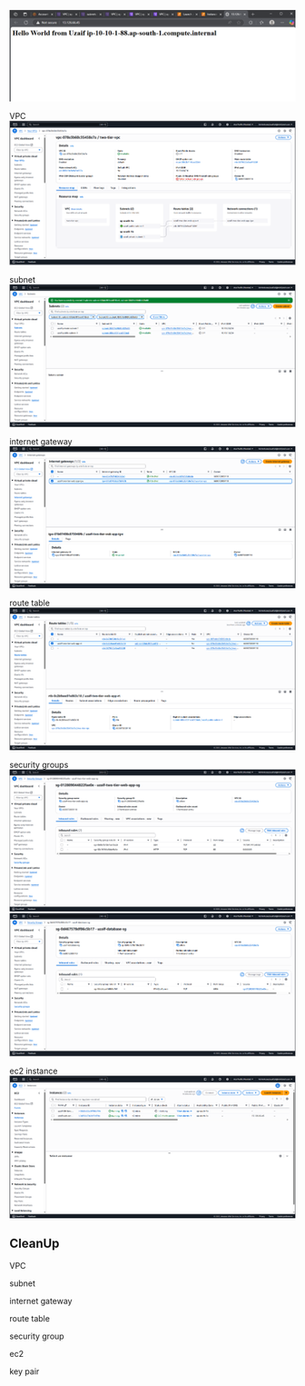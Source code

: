 ![alt text](image.png)


VPC
![alt text](image-1.png)


subnet
![alt text](image-2.png)


internet gateway
![alt text](image-3.png)


route table
![alt text](image-4.png)


security groups
![alt text](image-5.png)
![alt text](image-6.png)



ec2 instance
![alt text](image-7.png)



## CleanUp
VPC


subnet


internet gateway


route table


security group


ec2


key pair
